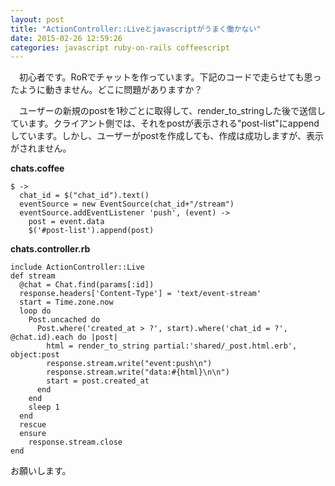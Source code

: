 ```yaml
---
layout: post
title: "ActionController::Liveとjavascriptがうまく働かない"
date: 2015-02-26 12:59:26
categories: javascript ruby-on-rails coffeescript
---
```

<p>　初心者です。RoRでチャットを作っています。下記のコードで走らせても思ったように動きません。どこに問題がありますか？</p>

<p>　ユーザーの新規のpostを1秒ごとに取得して、render_to_stringした後で送信しています。クライアント側では、それをpostが表示される"post-list"にappendしています。しかし、ユーザーがpostを作成しても、作成は成功しますが、表示がされません。</p>

<p><strong>chats.coffee</strong></p>

<pre><code>$ -&gt;
  chat_id = $("chat_id").text()
  eventSource = new EventSource(chat_id+"/stream")
  eventSource.addEventListener 'push', (event) -&gt;
    post = event.data
    $('#post-list').append(post)
</code></pre>

<p><strong>chats.controller.rb</strong></p>

<pre><code>include ActionController::Live
def stream
  @chat = Chat.find(params[:id])
  response.headers['Content-Type'] = 'text/event-stream'
  start = Time.zone.now
  loop do
    Post.uncached do
      Post.where('created_at &gt; ?', start).where('chat_id = ?', @chat.id).each do |post|
        html = render_to_string partial:'shared/_post.html.erb', object:post
        response.stream.write("event:push\n")
        response.stream.write("data:#{html}\n\n")
        start = post.created_at
      end
    end 
    sleep 1
  end
  rescue
  ensure
    response.stream.close
end
</code></pre>

<p>お願いします。</p>
